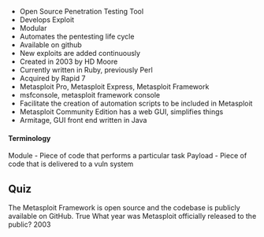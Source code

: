 - Open Source Penetration Testing Tool
- Develops Exploit
- Modular
- Automates the pentesting life cycle
- Available on github 
- New exploits are added continuously 
- Created in 2003 by HD Moore
- Currently written in Ruby, previously Perl
- Acquired by Rapid 7
- Metasploit Pro, Metasploit Express, Metasploit Framework
- msfconsole, metasploit framework console
- Facilitate the creation of automation scripts to be included in Metasploit
- Metasploit Community Edition has a web GUI, simplifies things 
- Armitage, GUI front end written in Java 
#### Terminology

Module - Piece of code that performs a particular task
Payload - Piece of code that is delivered to a vuln system

## Quiz

The Metasploit Framework is open source and the codebase is publicly available on GitHub.
	True
What year was Metasploit officially released to the public?
	2003